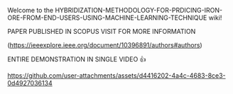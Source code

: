 Welcome to the HYBRIDIZATION-METHODOLOGY-FOR-PRDICING-IRON-ORE-FROM-END-USERS-USING-MACHINE-LEARNING-TECHNIQUE wiki!

PAPER PUBLISHED IN SCOPUS VISIT FOR MORE INFORMATION

(https://ieeexplore.ieee.org/document/10396891/authors#authors)


ENTIRE DEMONSTRATION IN SINGLE VIDEO 👍 

https://github.com/user-attachments/assets/d4416202-4a4c-4683-8ce3-0d4927036134
































































































































